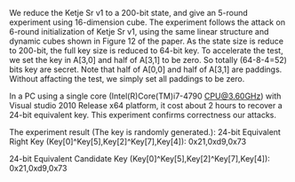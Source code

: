 We reduce the Ketje Sr v1 to a 200-bit state, and give an 5-round experiment using 16-dimension cube. The experiment follows the attack on 6-round initialization of Ketje Sr v1, using the same linear structure and dynamic cubes shown in Figure 12 of the paper. As the state size is reduce to 200-bit, the full key size is reduced to 64-bit key. To accelerate the test, we set the key in A[3,0] and half of A[3,1] to be zero. So totally (64-8-4=52) bits key are secret. Note that half of A[0,0] and half of A[3,1] are paddings. Without affacting the test, we simply set all paddings to be zero. 

In a PC using a single core (Intel(R)Core(TM)i7-4790 CPU@3.60GHz) with Visual studio 2010 Release x64 platform, it cost about 2 hours to recover a 24-bit equivalent key. This experiment confirms correctness our attacks.

The experiment result (The key is randomly generated.):
24-bit Equivalent Right Key (Key[0]^Key[5],Key[2]^Key[7],Key[4]): 0x21,0xd9,0x73

24-bit Equivalent Candidate Key (Key[0]^Key[5],Key[2]^Key[7],Key[4]): 0x21,0xd9,0x73


